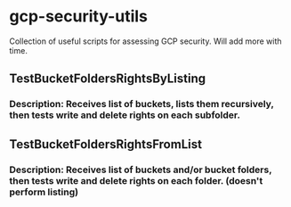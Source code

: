 # gcp-security-utils
Collection of useful scripts for assessing GCP security.
Will add more with time.

## TestBucketFoldersRightsByListing
### Description: Receives list of buckets, lists them recursively, then tests write and delete rights on each subfolder.

## TestBucketFoldersRightsFromList
### Description: Receives list of buckets and/or bucket folders, then tests write and delete rights on each folder. (doesn't perform listing)
